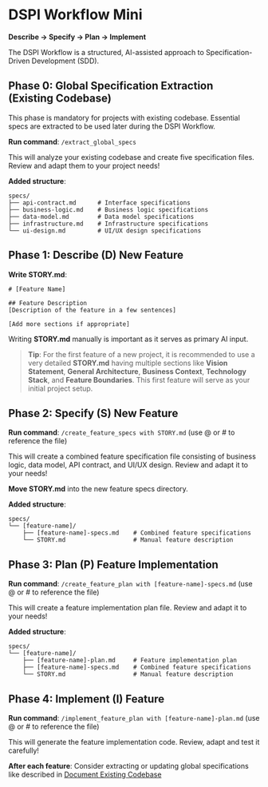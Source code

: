 # DSPI Workflow Mini

**Describe → Specify → Plan → Implement**

The DSPI Workflow is a structured, AI-assisted approach to Specification-Driven Development (SDD).

## Phase 0: Global Specification Extraction (Existing Codebase)

This phase is mandatory for projects with existing codebase. Essential specs are extracted to be used later during the DSPI Workflow.

**Run command**: `/extract_global_specs`

This will analyze your existing codebase and create five specification files. Review and adapt them to your project needs!

**Added structure**:
```
specs/
├── api-contract.md      # Interface specifications
├── business-logic.md    # Business logic specifications
├── data-model.md        # Data model specifications
├── infrastructure.md    # Infrastructure specifications
└── ui-design.md         # UI/UX design specifications
```

## Phase 1: Describe (D) New Feature

**Write STORY.md**:
```
# [Feature Name]

## Feature Description
[Description of the feature in a few sentences]

[Add more sections if appropriate]
```

Writing **STORY.md** manually is important as it serves as primary AI input.

> **Tip**: For the first feature of a new project, it is recommended to use a very detailed **STORY.md** having multiple sections like **Vision Statement**, **General Architecture**, **Business Context**, **Technology Stack**, and **Feature Boundaries**. This first feature will serve as your initial project setup.

## Phase 2: Specify (S) New Feature

**Run command**: `/create_feature_specs with STORY.md` (use @ or # to reference the file)

This will create a combined feature specification file consisting of business logic, data model, API contract, and UI/UX design. Review and adapt it to your needs!

**Move STORY.md** into the new feature specs directory.

**Added structure**:
```
specs/
└── [feature-name]/
    ├── [feature-name]-specs.md    # Combined feature specifications
    └── STORY.md                   # Manual feature description
```

## Phase 3: Plan (P) Feature Implementation

**Run command**: `/create_feature_plan with [feature-name]-specs.md` (use @ or # to reference the file)

This will create a feature implementation plan file. Review and adapt it to your needs!

**Added structure**:
```
specs/
└── [feature-name]/
    ├── [feature-name]-plan.md     # Feature implementation plan
    ├── [feature-name]-specs.md    # Combined feature specifications
    └── STORY.md                   # Manual feature description
```

## Phase 4: Implement (I) Feature

**Run command**: `/implement_feature_plan with [feature-name]-plan.md` (use @ or # to reference the file)

This will generate the feature implementation code. Review, adapt and test it carefully!

**After each feature**: Consider extracting or updating global specifications like described in [Document Existing Codebase](#document-existing-codebase)
